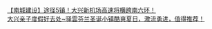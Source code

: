   
[【南城建设】途径5镇！大兴新机场高速将横跨南六环！](http://www.dianyue.me/archives/065/ailj69nlzzpc0et1/)  
[大兴亲子度假好去处~驿雲芬兰圣诞小镇酷爽夏日，激流勇进，值得推荐！](http://www.dianyue.me/archives/230/46d853vtaj50bvyb/)